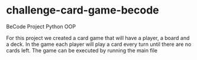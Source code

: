 # challenge-card-game-becode
BeCode Project Python OOP 

For this project we created a card game that will have a player, a board and a deck. In the game each player will play a card every turn 
until there are no cards left.
The game can be executed by running the main file
